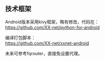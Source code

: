 ## 技术框架  
Android版本采用kivy框架，略有修改，代码在：  
https://github.com/XX-net/python-for-android  
  
编译打包脚本：  
https://github.com/XX-net/xxnet-android  
  
未来可参考fqrouter，直接免设置代理。  